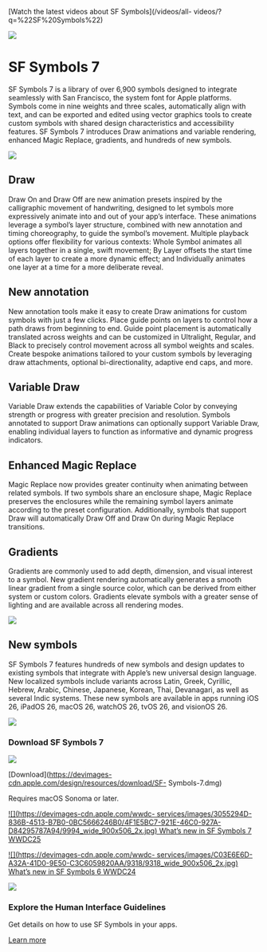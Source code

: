 [Watch the latest videos about SF Symbols](/videos/all-
videos/?q=%22SF%20Symbols%22)

![](/assets/elements/icons/sf-symbols-7/sf-symbols-7-96x96_2x.png)

# SF Symbols 7

SF Symbols 7 is a library of over 6,900 symbols designed to integrate
seamlessly with San Francisco, the system font for Apple platforms. Symbols
come in nine weights and three scales, automatically align with text, and can
be exported and edited using vector graphics tools to create custom symbols
with shared design characteristics and accessibility features. SF Symbols 7
introduces Draw animations and variable rendering, enhanced Magic Replace,
gradients, and hundreds of new symbols.

![](/sf-symbols/videos/poster-hero-sf-symbols-7_2x.jpg?1)

## Draw

Draw On and Draw Off are new animation presets inspired by the calligraphic
movement of handwriting, designed to let symbols more expressively animate
into and out of your app’s interface. These animations leverage a symbol’s
layer structure, combined with new annotation and timing choreography, to
guide the symbol’s movement. Multiple playback options offer flexibility for
various contexts: Whole Symbol animates all layers together in a single, swift
movement; By Layer offsets the start time of each layer to create a more
dynamic effect; and Individually animates one layer at a time for a more
deliberate reveal.

## New annotation

New annotation tools make it easy to create Draw animations for custom symbols
with just a few clicks. Place guide points on layers to control how a path
draws from beginning to end. Guide point placement is automatically translated
across weights and can be customized in Ultralight, Regular, and Black to
precisely control movement across all symbol weights and scales. Create
bespoke animations tailored to your custom symbols by leveraging draw
attachments, optional bi-directionality, adaptive end caps, and more.

## Variable Draw

Variable Draw extends the capabilities of Variable Color by conveying strength
or progress with greater precision and resolution. Symbols annotated to
support Draw animations can optionally support Variable Draw, enabling
individual layers to function as informative and dynamic progress indicators.

## Enhanced Magic Replace

Magic Replace now provides greater continuity when animating between related
symbols. If two symbols share an enclosure shape, Magic Replace preserves the
enclosures while the remaining symbol layers animate according to the preset
configuration. Additionally, symbols that support Draw will automatically Draw
Off and Draw On during Magic Replace transitions.

## Gradients

Gradients are commonly used to add depth, dimension, and visual interest to a
symbol. New gradient rendering automatically generates a smooth linear
gradient from a single source color, which can be derived from either system
or custom colors. Gradients elevate symbols with a greater sense of lighting
and are available across all rendering modes.

![](/sf-symbols/videos/poster-sf-symbols-7-gradients_2x.png)

## New symbols

SF Symbols 7 features hundreds of new symbols and design updates to existing
symbols that integrate with Apple’s new universal design language. New
localized symbols include variants across Latin, Greek, Cyrillic, Hebrew,
Arabic, Chinese, Japanese, Korean, Thai, Devanagari, as well as several Indic
systems. These new symbols are available in apps running iOS 26, iPadOS 26,
macOS 26, watchOS 26, tvOS 26, and visionOS 26.

![](/sf-symbols/videos/poster-sf-symbols-7-new-symbols_2x.png)

### Download SF Symbols 7

![](/assets/elements/icons/sf-symbols-7/sf-symbols-7-96x96_2x.png)

[Download](https://devimages-cdn.apple.com/design/resources/download/SF-
Symbols-7.dmg)

Requires macOS Sonoma or later.

[ ![](https://devimages-cdn.apple.com/wwdc-
services/images/3055294D-836B-4513-B7B0-0BC5666246B0/4F1E5BC7-921E-46C0-927A-D84295787A94/9994_wide_900x506_2x.jpg)
What’s new in SF Symbols 7 WWDC25 ](/videos/play/wwdc2025/337/)

[ ![](https://devimages-cdn.apple.com/wwdc-
services/images/C03E6E6D-A32A-41D0-9E50-C3C6059820AA/9318/9318_wide_900x506_2x.jpg)
What’s new in SF Symbols 6 WWDC24 ](/videos/play/wwdc2024/10188/)

![](/sf-symbols/images/hig-icon_2x.png)

### Explore the Human Interface Guidelines

Get details on how to use SF Symbols in your apps.

[Learn more](/design/human-interface-guidelines/sf-symbols)

